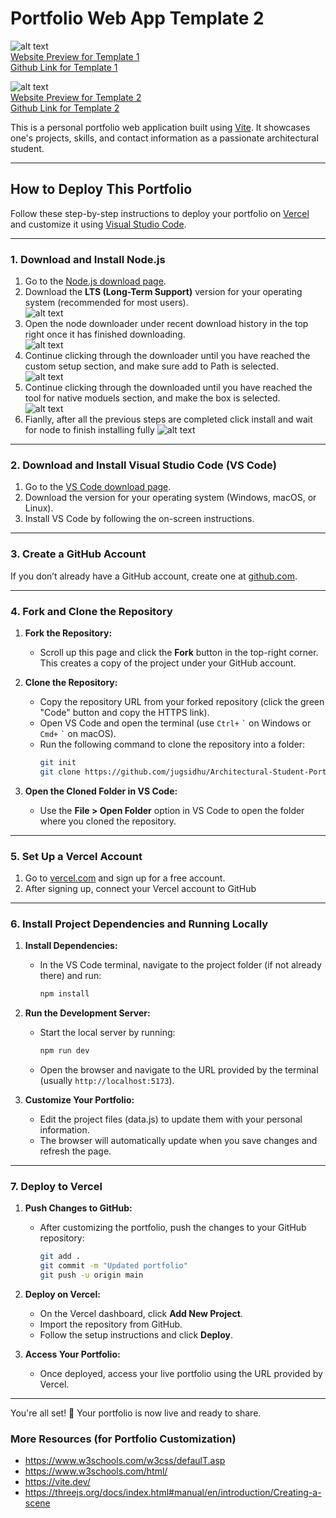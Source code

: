 # Portfolio Web App Template 2

![alt text](image.png)  
[Website Preview for Template 1](https://architecural-student-portfolio-1.vercel.app/)  
[Github Link for Template 1](https://github.com/jzmasiv/Architecural-Student-Portfolio-1)  

![alt text](image-1.png)  
[Website Preview for Template 2](https://architectural-student-portfolio-2.vercel.app/)  
[Github Link for Template 2](https://github.com/jugsidhu/Architectural-Student-Portfolio-2)  

This is a personal portfolio web application built using [Vite](https://vitejs.dev/). It showcases one's projects, skills, and contact information as a passionate architectural student.

---

## How to Deploy This Portfolio

Follow these step-by-step instructions to deploy your portfolio on [Vercel](https://vercel.com/) and customize it using [Visual Studio Code](https://code.visualstudio.com/).

---

### 1. Download and Install Node.js

1. Go to the [Node.js download page](https://nodejs.org/).
2. Download the **LTS (Long-Term Support)** version for your operating system (recommended for most users).   
   ![alt text](image-2.png)  
3. Open the node downloader under recent download history in the top right once it has finished downloading.  
   ![alt text](image-3.png)
4. Continue clicking through the downloader until you have reached the custom setup section, and make sure add to Path is selected.    
   ![alt text](image-4.png)
5. Continue clicking through the downloaded until you have reached the tool for native moduels section, and make the box is selected.  
   ![alt text](image-5.png)
6. Fianlly, after all the previous steps are completed click install and wait for node to finish installing fully
   ![alt text](image-6.png)
   
---

### 2. Download and Install Visual Studio Code (VS Code)

1. Go to the [VS Code download page](https://code.visualstudio.com/).
2. Download the version for your operating system (Windows, macOS, or Linux).
3. Install VS Code by following the on-screen instructions.

---

### 3. Create a GitHub Account

If you don’t already have a GitHub account, create one at [github.com](https://github.com/).

---

### 4. Fork and Clone the Repository

1. **Fork the Repository:**

   - Scroll up this page and click the **Fork** button in the top-right corner. This creates a copy of the project under your GitHub account.

2. **Clone the Repository:**

   - Copy the repository URL from your forked repository (click the green "Code" button and copy the HTTPS link).
   - Open VS Code and open the terminal (use `Ctrl+` `` ` `` on Windows or `Cmd+` `` ` `` on macOS).
   - Run the following command to clone the repository into a folder:
     ```bash
     git init
     git clone https://github.com/jugsidhu/Architectural-Student-Portfolio-2.git
     ```

3. **Open the Cloned Folder in VS Code:**
   - Use the **File > Open Folder** option in VS Code to open the folder where you cloned the repository.

---

### 5. Set Up a Vercel Account

1. Go to [vercel.com](https://vercel.com/) and sign up for a free account.
2. After signing up, connect your Vercel account to GitHub

---

### 6. Install Project Dependencies and Running Locally

1. **Install Dependencies:**

   - In the VS Code terminal, navigate to the project folder (if not already there) and run:
     ```bash
     npm install
     ```

2. **Run the Development Server:**

   - Start the local server by running:
     ```bash
     npm run dev
     ```
   - Open the browser and navigate to the URL provided by the terminal (usually `http://localhost:5173`).

3. **Customize Your Portfolio:**
   - Edit the project files (data.js) to update them with your personal information.
   - The browser will automatically update when you save changes and refresh the page.

---

### 7. Deploy to Vercel

1. **Push Changes to GitHub:**

   - After customizing the portfolio, push the changes to your GitHub repository:
     ```bash
     git add .
     git commit -m "Updated portfolio"
     git push -u origin main
     ```

2. **Deploy on Vercel:**

   - On the Vercel dashboard, click **Add New Project**.
   - Import the repository from GitHub.
   - Follow the setup instructions and click **Deploy**.

3. **Access Your Portfolio:**
   - Once deployed, access your live portfolio using the URL provided by Vercel.

---

You're all set! 🎉 Your portfolio is now live and ready to share.

### More Resources (for Portfolio Customization)

- https://www.w3schools.com/w3css/defaulT.asp
- https://www.w3schools.com/html/
- https://vite.dev/
- https://threejs.org/docs/index.html#manual/en/introduction/Creating-a-scene

